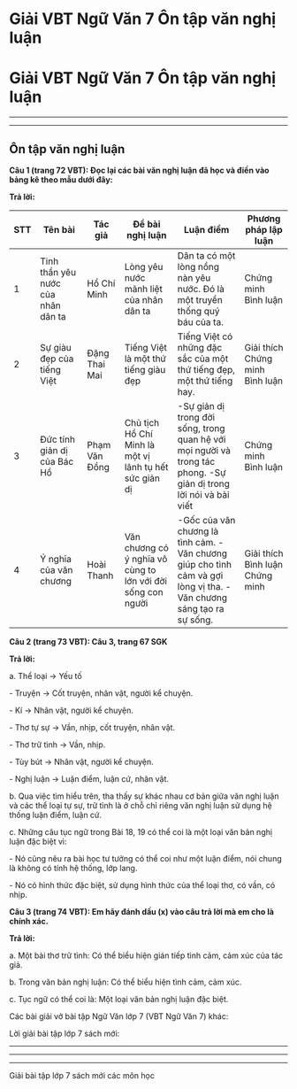 # Giải VBT Ngữ Văn 7 Ôn tập văn nghị luận

# Giải VBT Ngữ Văn 7 Ôn tập văn nghị luận

* * *

* * *

## Ôn tập văn nghị luận

**Câu 1 (trang 72 VBT): Đọc lại các bài văn nghị luận đã học và điền vào bảng kê theo mẫu dưới đây:**

**Trả lời:**

STT | Tên bài | Tác giả | Đề bài nghị luận  | Luận điểm | Phương pháp lập luận  
---|---|---|---|---|---  
1 | Tinh thần yêu nước của nhân dân ta | Hồ Chí Minh | Lòng yêu nước mãnh liệt của nhân dân ta| Dân ta có một lòng nồng nàn yêu nước. Đó là một truyền thống quý báu của ta.  | Chứng minh Bình luận   
2 | Sự giàu đẹp của tiếng Việt | Đặng Thai Mai | Tiếng Việt là một thứ tiếng giàu đẹp| Tiếng Việt có những đặc sắc của một thứ tiếng đẹp, một thứ tiếng hay.  | Giải thích Chứng minh Bình luận  
3 | Đức tính giản dị của Bác Hồ | Phạm Văn Đồng | Chủ tịch Hồ Chí Minh là một vị lãnh tụ hết sức giản dị| -Sự giản dị trong đời sống, trong quan hệ với mọi người và trong tác phong. -Sự giản dị trong lời nói và bài viết  | Chứng minh Bình luận  
4 | Ý nghĩa của văn chương | Hoài Thanh | Văn chương có ý nghĩa vô cùng to lớn với đời sống con người| -Gốc của văn chương là tình cảm. -Văn chương giúp cho tình cảm và gợi lòng vị tha. -Văn chương sáng tạo ra sự sống. | Giải thích Bình luận  Chứng minh  
  
**Câu 2 (trang 73 VBT): Câu 3, trang 67 SGK**

**Trả lời:**

a. Thể loại -> Yếu tố

\- Truyện -> Cốt truyện, nhân vật, người kể chuyện. 

\- Kí -> Nhân vật, người kể chuyện.

\- Thơ tự sự -> Vần, nhịp, cốt truyện, nhân vật. 

\- Thơ trữ tình -> Vần, nhịp.

\- Tùy bút -> Nhân vật, người kể chuyện.

\- Nghị luận -> Luận điểm, luận cứ, nhân vật.

b. Qua việc tìm hiểu trên, tha thấy sự khác nhau cơ bản giữa văn nghị luận và các thể loại tự sự, trữ tình là ở chỗ chỉ riêng văn nghị luận sử dụng hệ thống luận điểm, luận cứ. 

c. Những câu tục ngữ trong Bài 18, 19 có thể coi là một loại văn bản nghị luận đặc biệt vì: 

\- Nó cũng nêu ra bài học tư tưởng có thể coi như một luận điểm, nói chung là không có tính hệ thống, lớp lang. 

\- Nó có hình thức đặc biệt, sử dụng hình thức của thể loại thơ, có vần, có nhịp.

**Câu 3 (trang 74 VBT): Em hãy đánh dấu (x) vào câu trả lời mà em cho là chính xác.**

**Trả lời:**

a. Một bài thơ trữ tình: Có thể biểu hiện gián tiếp tình cảm, cảm xúc của tác giả. 

b. Trong văn bản nghị luận: Có thể biểu hiện tình cảm, cảm xúc. 

c. Tục ngữ có thể coi là: Một loại văn bản nghị luận đặc biệt. 

Các bài giải vở bài tập Ngữ Văn lớp 7 (VBT Ngữ Văn 7) khác:

Lời giải bài tập lớp 7 sách mới:

* * *

* * *

* * *

Giải bài tập lớp 7 sách mới các môn học

